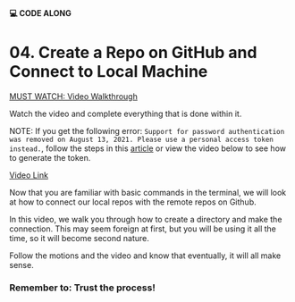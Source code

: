 #### 💻 CODE ALONG
# 04. Create a Repo on GitHub and Connect to Local Machine

[MUST WATCH: Video Walkthrough](https://youtu.be/u4sOnfXo6lQ?si=Ox-hj1Y0EztbsQS6)

Watch the video and complete everything that is done within it.

NOTE: If you get the following error: `Support for password authentication was removed on August 13, 2021. Please use a personal access token instead.`, follow the steps in this [article](https://dev.to/raystatic/support-for-password-authentication-was-removed-on-august-13-2021-please-use-a-personal-access-token-instead-2p99) or view the video below to see how to generate the token.

[Video Link](https://youtu.be/u1Uwj9VqqxY)

Now that you are familiar with basic commands in the terminal, we will look at how to connect our local repos with the remote repos on Github.

In this video, we walk you through how to create a directory and make the connection. This may seem foreign at first, but you will be using it all the time, so it will become second nature.

Follow the motions and the video and know that eventually, it will all make sense.

### Remember to: Trust the process!
